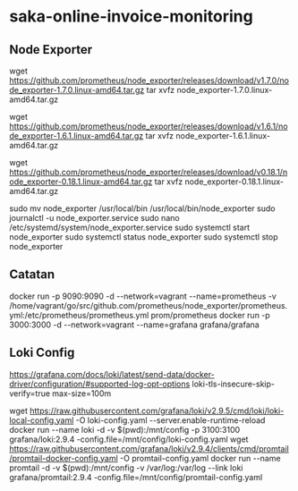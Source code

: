 # saka-online-invoice-monitoring

## Node Exporter
wget https://github.com/prometheus/node_exporter/releases/download/v1.7.0/node_exporter-1.7.0.linux-amd64.tar.gz
tar xvfz node_exporter-1.7.0.linux-amd64.tar.gz

wget https://github.com/prometheus/node_exporter/releases/download/v1.6.1/node_exporter-1.6.1.linux-amd64.tar.gz
tar xvfz node_exporter-1.6.1.linux-amd64.tar.gz

wget https://github.com/prometheus/node_exporter/releases/download/v0.18.1/node_exporter-0.18.1.linux-amd64.tar.gz
tar xvfz node_exporter-0.18.1.linux-amd64.tar.gz 

sudo mv node_exporter /usr/local/bin
/usr/local/bin/node_exporter
sudo journalctl -u node_exporter.service
sudo nano /etc/systemd/system/node_exporter.service
sudo systemctl start node_exporter
sudo systemctl status node_exporter
sudo systemctl stop node_exporter

## Catatan
docker run -p 9090:9090 -d --network=vagrant --name=prometheus -v /home/vagrant/go/src/github.com/prometheus/node_exporter/prometheus.yml:/etc/prometheus/prometheus.yml prom/prometheus
docker run -p 3000:3000 -d --network=vagrant --name=grafana grafana/grafana


## Loki Config
https://grafana.com/docs/loki/latest/send-data/docker-driver/configuration/#supported-log-opt-options
loki-tls-insecure-skip-verify=true
max-size=100m

wget https://raw.githubusercontent.com/grafana/loki/v2.9.5/cmd/loki/loki-local-config.yaml -O loki-config.yaml
--server.enable-runtime-reload
docker run --name loki -d -v $(pwd):/mnt/config -p 3100:3100 grafana/loki:2.9.4 -config.file=/mnt/config/loki-config.yaml
wget https://raw.githubusercontent.com/grafana/loki/v2.9.4/clients/cmd/promtail/promtail-docker-config.yaml -O promtail-config.yaml
docker run --name promtail -d -v $(pwd):/mnt/config -v /var/log:/var/log --link loki grafana/promtail:2.9.4 -config.file=/mnt/config/promtail-config.yaml